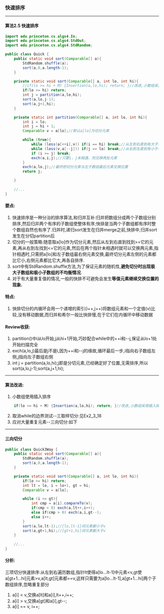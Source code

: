 ### 快速排序

---

#### 算法2.5 快速排序

```Java
import edu.princeton.cs.algs4.In;
import edu.princeton.cs.algs4.StdOut;
import edu.princeton.cs.algs4.StdRandom;

public class Quick {
    public static void sort(Comparable[] a){
        StdRandom.shuffle(a);
        sort(a,0,a.length-1);
    }

    private static void sort(Comparable[] a, int lo, int hi){
        //if(lo >= hi + M) {Insertion(a,lo,hi); return; }//改进,小数组采用插入排序
        if(lo >= hi) return;
        int j = partition(a,lo,hi);
        sort(a,lo,j-1);
        sort(a,j+1,hi);
    }

    private static int partition(Comparable[] a, int lo, int hi){
        int i = lo;
        int j = hi + 1;
        Comparable v = a[lo];//默认a[lo]为切分元素

        while (true){
            while (less(a[++i],v)) if(i == hi) break;//从左到右直到有大于切分元素的元素
            while (less(v,a[--j])) if(j == lo) break;//从右到左直到有小于切分元素的元素
            if (i >= j) break;
            exch(a,i,j);//只要i，j未相遇，则交换两处元素
        }
        exch(a,lo,j);//最终把切分元素与左子数组最后元素交换位置
        return j;

    }
	
	//...
}
```

#### 要点:
1. 快速排序是一种分治的排序算法,和归并互补:归并把数组分成两个子数组分别排序,然后归并两个有序的子数组使整体有序;快排是当两个子数组都有序时整个数组自然也有序了.归并时,递归sort发生在归并merge之前,快排中,归并sort发生在分切partition后
2. 切分的一般策略:随意取a[lo]作为切分元素,然后从左到右直到找到>=它的元素,再从右到左找到<=它的元素,然后在两个指针未相遇时就可以交换两元素,指针相遇时,只需把a[lo]和左子数组最右侧元素交换,最终切分元素左侧的元素都比它小,右侧元素都比它大,再各自排序.
3. sort中有StdRandom.shuffle方法,为了保证元素的随机性,**避免切分时出现极大子数组和极小子数组的不均衡情况**.
4. 对于有大量重复值的情况,一般的快排不可避免会发生**等值元素继续交换位置的现象.**

#### 特点:
1. 快排切分的内循环会用一个递增的索引(i++,j++)将数组元素和一个定值(v)比较,没有移动数据,而归并和希尔一般比快排慢,在于它们在内循环中移动数据

#### Review收获:
1. partition()中i从lo开始,j从hi+1开始,巧妙配合while中的++i和--j,保证从lo+1处开始扫描完全
2. exch(a,lo,j)最后是j不是i,因为++i和--j的缘故,循环最后一步,i指向右子数组左侧,j指向左子数组右侧
3. int j = partition(a,lo,hi);j即是分切元素,已经确定好了位置,无需排序,所以sort(a,lo,j-1);sort(a,j+1,hi);

---

#### 算法改进:

1. 小数组使用插入排序
```Java
	if(lo >= hi + M) {Insertion(a,lo,hi); return; }//改进,小数组采用插入排序
```

2. 取消while的边界测试--三取样切分:见Ex2_3_18
3. 应对大量重复元素--三向切分:如下

---

#### 三向切分

```Java
public class Quick3Way {
    public static void sort(Comparable[] a){
        StdRandom.shuffle(a);
        sort(a,0,a.length-1);
    }

    private static void sort(Comparable[] a, int lo, int hi){
        if(lo >= hi) return;
        int lt = lo, i = lo+1, gt = hi;
        Comparable v = a[lo];

        while (i <= gt){
            int cmp = a[i].compareTo(v);
            if(cmp < 0) exch(a,lt++,i++);
            else if(cmp > 0) exch(a,i,gt--);
            else i++;
        }
        sort(a,lo,lt-1);//[lo,lt-1]间元素都小于v
        sort(a,gt+1,hi);//[gt+1,hi]间元素都大于v
    }
	
	//...
}
```

#### 分析:
三项切分快速排序:从左到右遍历数组,指针lt使得a[lo...lt-1]中元素<v,gt使a[gt+1...hi]元素>v,a[lt,gt]元素都==v,这样只需要为a[lo...lt-1],a[gt+1...hi]两个子数组排序,忽略重复部分
1. a[i] < v,交换a[lt]和a[i],lt++,i++;
2. a[i] > v,交换a[gt]和a[i],gt--;
3. a[i] == v, i++;